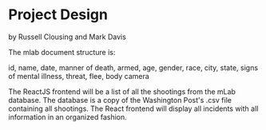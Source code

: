 # Project Design 
by Russell Clousing and Mark Davis

The mlab document structure is:

id, name, date, manner of death, armed, age, gender, race, city, state, signs of mental illness, threat, flee, body camera

The ReactJS frontend will be a list of all the shootings from the mLab database. The database is a copy of the Washington Post's .csv file containing all shootings. The React frontend will display all incidents with all information in an organized fashion.